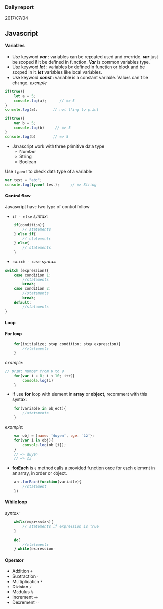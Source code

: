 ### Daily report 
2017/07/04
## Javascript
####  Variables
-	Use keyword ***var*** : variables can be repeated used and override. ***var*** just be scoped if it be defined in function. ***Var*** is common variables type.
-	Use keyword ***let*** : variables be defined in function or block and be scoped in it. ***let*** variables like local variables.
-	Use keyword ***const*** : variable is a constant variable. Values can't be change. 
*example*
```javascript
if(true){
	let a = 5;
	console.log(a);      // => 5
}
console.log(a);       // not thing to print

if(true){
	var b = 5;
	console.log(b)     // => 5
}
console.log(b)        // => 5
```
-	Javascript work with three primitive data type
	-	Number
	-	String
	-	Boolean

Use `typeof` to check data type of a variable 
```javascript
var test = "abc";
console.log(typeof test);     // => String
```
#### Control flow
Javascript have two type of control follow
-	`if - else`
*syntax:*
```javascript
	if(condition){
		// statements
	} else if{
		// statements
	} else{
		// statements
	}
```
-	`switch - case`
*syntax:*
```javascript
switch (expression){
	case condition 1:
		//statements
		break;
	case condition 2:
		//statements
		break;
	default:
		//statements
}
```
#### Loop
####  For loop
```javascript
	for(initialize; stop condition; step expression){
		//statements
	}
```
*example:*
```javascript
// print number from 0 to 9
	for(var i = 0; i < 10; i++){
		console.log(i);
	}
```
-	If use **for** loop with element in **array** or **object**, recomment with this syntax:
```javascript
	for(variable in object){
		//statements
	}
```
*example:*
```javascript
	var obj = {name: "duyen", age: "22"};
	for(var i in obj){
		console.log(obj[i]);
	}
	// => duyen
	// => 22
```
-	**forEach** is a method calls a provided function once for each element in an array, in order or object.
```javascript
	arr.forEach(function(variable){
		//statement
	})
```

#### While loop
*syntax:*
```javascript
	while(expression){
		// statements if expression is true
	}

	do{
		//statements
	} while(expression)
```
#### Operator
-	Addition `+`
-	Subtraction `-`
-	Multiplication `*`
-	Division `/`
-	Modulus `%`
-	Increment `++`
-	Decrement `--`


